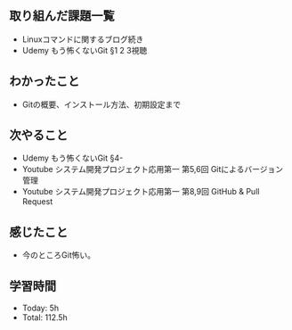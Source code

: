 ## 取り組んだ課題一覧
- Linuxコマンドに関するブログ続き
- Udemy もう怖くないGit §1 2 3視聴
## わかったこと
- Gitの概要、インストール方法、初期設定まで
## 次やること
- Udemy もう怖くないGit §4-
- Youtube システム開発プロジェクト応用第一 第5,6回 Gitによるバージョン管理
- Youtube システム開発プロジェクト応用第一 第8,9回 GitHub & Pull Request
## 感じたこと
- 今のところGit怖い。
## 学習時間
- Today: 5h
- Total: 112.5h
